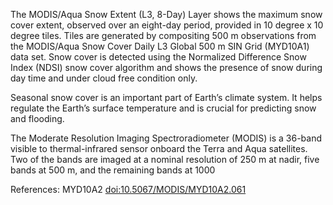 The MODIS/Aqua Snow Extent (L3, 8-Day) Layer shows the maximum snow cover extent, observed over an eight-day period, provided in 10 degree x 10 degree tiles. Tiles are generated by compositing 500 m observations from the MODIS/Aqua Snow Cover Daily L3 Global 500 m SIN Grid (MYD10A1) data set. Snow cover is detected using the Normalized Difference Snow Index (NDSI) snow cover algorithm and shows the presence of snow during day time and under cloud free condition only.

Seasonal snow cover is an important part of Earth’s climate system. It helps regulate the Earth’s surface temperature and is crucial for predicting snow and flooding.

The Moderate Resolution Imaging Spectroradiometer (MODIS) is a 36-band visible to thermal-infrared sensor onboard the Terra and Aqua satellites. Two of the bands are imaged at a nominal resolution of 250 m at nadir, five bands at 500 m, and the remaining bands at 1000

References: MYD10A2 [doi:10.5067/MODIS/MYD10A2.061](https://doi.org/10.5067/MODIS/MYD10A2.061)
